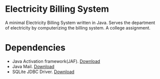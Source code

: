 # Electricity Billing System

A minimal Electricity Billing System written in Java. Serves the department of electricity by computerizing the billing system. A college assignment.

# Dependencies

- Java Activation framework(JAF). [Download](https://github.com/0xOrigin/ElectricityBillingSystem-OldVersion/blob/master/lib/activation-1.1.1.jar)
- Java Mail. [Download](https://github.com/0xOrigin/ElectricityBillingSystem-OldVersion/blob/master/lib/javax.mail-1.6.2.jar)
- SQLite JDBC Driver. [Download](https://github.com/0xOrigin/ElectricityBillingSystem-OldVersion/blob/master/lib/sqlite-jdbc-3.31.1.jar)
